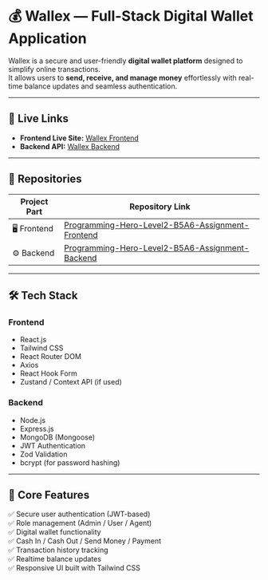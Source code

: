 # 💰 Wallex — Full-Stack Digital Wallet Application

Wallex is a secure and user-friendly **digital wallet platform** designed to simplify online transactions.  
It allows users to **send, receive, and manage money** effortlessly with real-time balance updates and seamless authentication.

---

## 🚀 Live Links

- **Frontend Live Site:** [Wallex Frontend](https://programming-hero-level2-b5-a6-assignment-frontend-6qd3ix5ur.vercel.app/)
- **Backend API:** [Wallex Backend](https://programming-hero-level2-b5a6-assignment.onrender.com/)

---

## 🧩 Repositories

| Project Part | Repository Link |
|---------------|----------------|
| 🖥️ Frontend | [Programming-Hero-Level2-B5A6-Assignment-Frontend](https://github.com/Romjan-Ali/Programming-Hero-Level2-B5A6-Assignment-Frontend) |
| ⚙️ Backend | [Programming-Hero-Level2-B5A6-Assignment-Backend](https://github.com/Romjan-Ali/Programming-Hero-Level2-B5A6-Assignment-Backend) |

---

## 🛠️ Tech Stack

### **Frontend**
- React.js  
- Tailwind CSS  
- React Router DOM  
- Axios  
- React Hook Form  
- Zustand / Context API (if used)

### **Backend**
- Node.js  
- Express.js  
- MongoDB (Mongoose)  
- JWT Authentication  
- Zod Validation  
- bcrypt (for password hashing)

---

## 🔐 Core Features

✅ Secure user authentication (JWT-based)  
✅ Role management (Admin / User / Agent)  
✅ Digital wallet functionality  
✅ Cash In / Cash Out / Send Money / Payment  
✅ Transaction history tracking  
✅ Realtime balance updates  
✅ Responsive UI built with Tailwind CSS  

